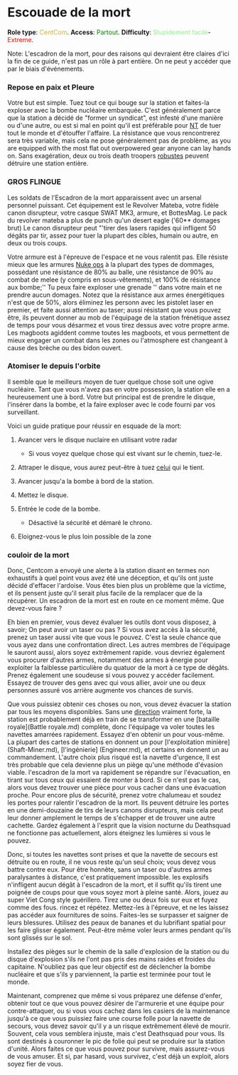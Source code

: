 # Escouade de la mort
**Role type**: <font color="#D4AF37">CentCom</font>. **Access**: <font color="green">Partout</font>. **Difficulty**: <font color="lightgreen">Stupidement facile</font>-<font color="Red">Extreme</font>.

Note: L'escadron de la mort, pour des raisons qui devraient être claires d'ici la fin de ce guide, n'est pas un rôle à part entière. On ne peut y accéder que par le biais d'événements.

### Repose en paix et Pleure

Votre but est simple. Tuez tout ce qui bouge sur la station et faites-la exploser avec la bombe nucléaire embarquée. C'est généralement parce que la station a décidé de "former un syndicat", est infesté d'une manière ou d'une autre, ou est si mal en point qu'il est préférable pour [NT](\4_Univers\Lore\The-Lore.md) de tuer tout le monde et d'étouffer l'affaire. La résistance que vous rencontrerez sera très variable, mais cela ne pose généralement pas de problème, as you are equipped with the most flat out overpowered gear anyone can lay hands on. Sans exagération, deux ou trois death troopers [robustes](Combat.md) peuvent détruire une station entière.

### GROS FLINGUE

Les soldats de l'Escadron de la mort apparaissent avec un arsenal personnel puissant. Cet équipement est le Revolver Mateba, votre fidèle canon disrupteur, votre casque SWAT MK3, armure, et BottesMag. Le pack du revolver mateba a plus de punch qu'un desert eagle ('60** domages brut) Le canon disrupteur peut "'tirer des lasers rapides qui infligent 50 dégâts par tir, assez pour tuer la plupart des cibles, humain ou autre, en deux ou trois coups.

Votre armure est à l'épreuve de l'espace et ne vous ralentit pas. Elle résiste mieux que les armures [Nuke ops](Nuclear-Emergency.md) à la plupart des types de dommages, possédant une résistance de 80% au balle, une résistance de 90% au combat de melee (y compris en sous-vêtements), et 100% de résistance aux bombe;'' Tu peux faire exploser une grenade '' dans votre main et ne prendre aucun domages. Notez que la résistance aux armes énergétiques n'est que de 50%, alors éliminez les personn avec les pistolet laser en premier, et faite aussi attention au taser; aussi résistant que vous pouvez être, ils peuvent donner au mob de l'équipage de la station frénétique assez de temps pour vous désarmez et vous tirez dessus avec votre propre arme. Les magboots agiddent comme toutes les magboots, et vous permettent de mieux engager un combat dans les zones ou l'atmosphere est changeant à cause des brèche ou des bidon ouvert.

### Atomiser le depuis l'orbite

Il semble que le meilleurs moyen de tuer quelque chose soit une ogive nucléaire. Tant que vous n'avez pas en votre possession, la station elle en a heureusement une à bord. Votre but principal est de prendre le disque, l'insérer dans la bombe, et la faire exploser avec le code fourni par vos surveillant.

Voici un guide pratique pour réussir en esquade de la mort:

1. Avancer vers le disque nuclaire en utilisant votre radar

    * Si vous voyez quelque chose qui est vivant sur le chemin, tuez-le.


1. Attraper le disque, vous aurez peut-être à tuez [celui](\3_HowToPlay\jobs\Command_role\Captain.md) qui le tient.

1. Avancer jusqu'a la bombe à bord de la station.

1. Mettez le disque.

1. Entrée le code de la bombe.

    * Désactivé la sécurité et démaré le chrono.

1. Eloignez-vous le plus loin possible de la zone


### couloir de la mort

Donc, Centcom a envoyé une alerte à la station disant en termes non exhaustifs à quel point vous avez été une déception, et qu'ils ont juste décidé d'effacer l'ardoise.
Vous êtes bien plus un problème que la victime, et ils pensent juste qu'il serait plus facile de la remplacer que de la récupérer. Un escadron de la mort est en route en ce moment même. Que devez-vous faire ?

Eh bien en premier, vous devez évaluer les outils dont vous disposez, à savoir; On peut avoir un taser ou pas ? Si vous avez accès à la sécurité, prenez un taser aussi vite que vous le pouvez. C'est la seule chance que vous ayez dans une confrontation direct. Les autres membres de l'équipage le sauront aussi, alors soyez extrêmement rapide. vous devriez également vous procurer d'autres armes, notamment des armes à énergie pour exploiter la faiblesse particulière du quatuor de la mort à ce type de dégâts. Prenez également une soudeuse si vous pouvez y accéder facilement. Essayez de trouver des gens avec qui vous allier, avoir une ou deux personnes assuré vos arrière augmente vos chances de survis.

Que vous puissiez obtenir ces choses ou non, vous devez évacuer la station par tous les moyens disponibles. Sans une [direction](Capitain.md) vraiment forte, la station est probablement déjà en train de se transformer en une [bataille royale](Battle royale.md) complète, donc l'équipage va voler toutes les navettes amarrées rapidement. Essayez d'en obtenir un pour vous-même. La plupart des cartes de stations en donnent un pour [l'exploitation minière] (Shaft-Miner.md), [l'ingénierie] (Engineer.md), et certains en donnent un au commandement.
L'autre choix plus risqué est la navette d'urgence, Il est très probable que cela devienne plus un piège qu'une méthode d'évasion viable. l'escadron de la mort va rapidement se répandre sur l'évacuation, en tirant sur tous ceux qui essaient de monter à bord. Si ce n'est pas le cas, alors vous devez trouver une pièce pour vous cacher dans une évacuation proche. Pour encore plus de sécurité, prenez votre chalumeau et soudez les portes pour ralentir l'escadron de la mort. Ils peuvent détruire les portes en une demi-douzaine de tirs de leurs canons disrupteurs, mais cela peut leur donner amplement le temps de s'échapper et de trouver une autre cachette. Gardez également à l'esprit que la vision nocturne du Deathsquad ne fonctionne pas actuellement, alors éteignez les lumières si vous le pouvez.

Donc, si toutes les navettes sont prises et que la navette de secours est détruite ou en route, il ne vous reste qu'un seul choix; vous devez vous battre contre eux. Pour être honnête, sans un taser ou d'autres armes paralysantes à distance, c'est pratiquement impossible. les explosifs n'infligent aucun dégât à l'escadron de la mort, et il suffit qu'ils tirent une poignée de coups pour que vous soyez mort à pleine santé. Alors, jouez au super Viet Cong style guérillero. Tirez une ou deux fois sur eux et fuyez comme des fous. rincez et répétez. Mettez-les à l'épreuve, et ne les laissez pas accéder aux fournitures de soins. Faites-les se surpasser et saigner de leurs blessures. Utilisez des peaux de bananes et du lubrifiant spatial pour les faire glisser également. Peut-être même voler leurs armes pendant qu'ils sont glissés sur le sol.

Installez des pièges sur le chemin de la salle d'explosion de la station ou du disque d'explosion s'ils ne l'ont pas pris des mains raides et froides du capitaine. N'oubliez pas que leur objectif est de déclencher la bombe nucléaire et que s'ils y parviennent, la partie est terminée pour tout le monde.

Maintenant, comprenez que même si vous préparez une défense d'enfer, obtenir tout ce que vous pouvez désirer de l'armurerie et une équipe pour contre-attaquer, ou si vous vous cachez dans les casiers de la maintenance jusqu'à ce que vous puissiez faire une course folle pour la navette de secours, vous devez savoir qu'il y a un risque extrêmement élevé de mourir. Souvent, cela vous semblera injuste, mais c'est Deathsquad pour vous. Ils sont destinés à couronner le pic de folie qui peut se produire sur la station d'unité. Alors faites ce que vous pouvez pour survivre, mais assurez-vous de vous amuser. Et si, par hasard, vous survivez, c'est déjà un exploit, alors soyez fier de vous.
